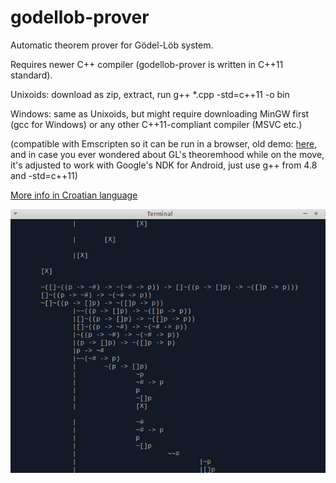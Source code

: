 godellob-prover
===============

Automatic theorem prover for Gödel-Löb system. 

Requires newer C++ compiler (godellob-prover is written in C++11 standard).

Unixoids: download as zip, extract, run g++ *.cpp -std=c++11 -o bin 

Windows: same as Unixoids, but might require downloading MinGW first (gcc for Windows) or any other C++11-compliant compiler (MSVC etc.)

(compatible with Emscripten so it can be run in a browser, old demo: [here](https://www.ffri.hr/~lmikec/gl), and in case you ever wondered about GL's theoremhood while on the move, it's adjusted to work with Google's NDK for Android, just use g++ from 4.8 and -std=c++11)

[More info in Croatian language](https://github.com/luka-mikec/godellob-prover/wiki)

![Screenshot godellob-prover](/res/shot.png "Screenshot")

<noscript><img src="http://luka.doublebuffer.net/q/ghub/piwik/piwik.php?idsite=1;rec=1" style="border:0;" alt="" /></noscript>

